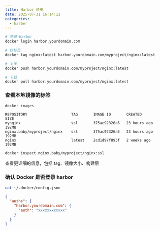 ```yaml
---
title: Harbor 使用
date: 2025-07-31 16:14:11
categories:
  - harber
---
```


```bash
# 登录 Harbor
docker login harbor.yourdomain.com

# 打标签
docker tag nginx:latest harbor.yourdomain.com/myproject/nginx:latest

# 上传
docker push harbor.yourdomain.com/myproject/nginx:latest

# 下载
docker pull harbor.yourdomain.com/myproject/nginx:latest
```

### 查看本地镜像的标签

```bash
docker images
```

```
REPOSITORY                    TAG       IMAGE ID       CREATED         SIZE
mynginx                       ssl       375ac92326a5   23 hours ago    192MB
nginx.baby/myproject/nginx    ssl       375ac92326a5   23 hours ago    192MB
nginx                         latest    2cd1d97f893f   2 weeks ago     192MB
```

```bash
docker inspect nginx.baby/myproject/nginx:ssl
```

查看更详细的信息，包括 tag、镜像大小、构建层

### 确认 Docker 是否登录 harbor

```bash
cat ~/.docker/config.json
```

```json
{
  "auths": {
    "harbor.yourdomain.com": {
      "auth": "xxxxxxxxxxxx"
    }
  }
}
```
